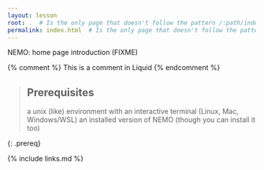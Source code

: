 ```yaml
---
layout: lesson
root: .  # Is the only page that doesn't follow the pattern /:path/index.html
permalink: index.html  # Is the only page that doesn't follow the pattern /:path/index.html
---
```

NEMO: home page introduction (FIXME)

<!-- this is an html comment -->

{% comment %} This is a comment in Liquid {% endcomment %}

> ## Prerequisites
>
> a unix (like) environment with an interactive terminal (Linux, Mac, Windows/WSL)
> an installed version of NEMO (though you can install it too)

{: .prereq}

{% include links.md %}
